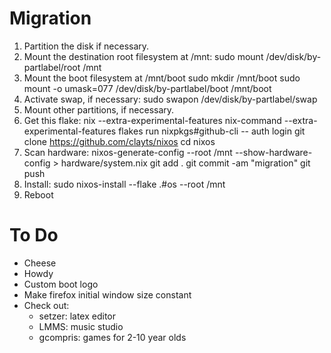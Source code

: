 # Migration
1. Partition the disk if necessary.
2. Mount the destination root filesystem at /mnt:
        sudo mount /dev/disk/by-partlabel/root /mnt
3. Mount the boot filesystem at /mnt/boot
        sudo mkdir /mnt/boot
        sudo mount -o umask=077 /dev/disk/by-partlabel/boot /mnt/boot
4. Activate swap, if necessary:
        sudo swapon /dev/disk/by-partlabel/swap
5. Mount other partitions, if necessary.
7. Get this flake:
        nix --extra-experimental-features nix-command --extra-experimental-features flakes run nixpkgs#github-cli -- auth login
        git clone https://github.com/clayts/nixos
        cd nixos
8. Scan hardware:
        nixos-generate-config --root /mnt --show-hardware-config > hardware/system.nix
        git add .
        git commit -am "migration"
        git push
16. Install:
        sudo nixos-install --flake .#os --root /mnt
17. Reboot

# To Do
- Cheese
- Howdy
- Custom boot logo
- Make firefox initial window size constant
- Check out:
    - setzer: latex editor
    - LMMS: music studio
    - gcompris: games for 2-10 year olds
